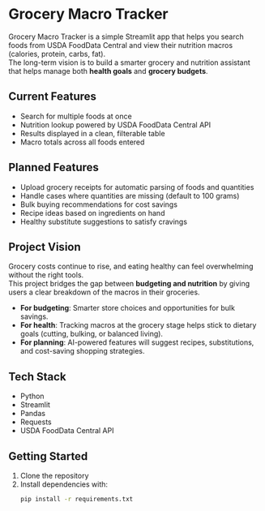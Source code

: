# Grocery Macro Tracker

Grocery Macro Tracker is a simple Streamlit app that helps you search foods from USDA FoodData Central and view their nutrition macros (calories, protein, carbs, fat).  
The long-term vision is to build a smarter grocery and nutrition assistant that helps manage both **health goals** and **grocery budgets**.

## Current Features
- Search for multiple foods at once  
- Nutrition lookup powered by USDA FoodData Central API  
- Results displayed in a clean, filterable table  
- Macro totals across all foods entered  

## Planned Features
- Upload grocery receipts for automatic parsing of foods and quantities  
- Handle cases where quantities are missing (default to 100 grams)  
- Bulk buying recommendations for cost savings  
- Recipe ideas based on ingredients on hand  
- Healthy substitute suggestions to satisfy cravings  

## Project Vision
Grocery costs continue to rise, and eating healthy can feel overwhelming without the right tools.  
This project bridges the gap between **budgeting and nutrition** by giving users a clear breakdown of the macros in their groceries.  

- **For budgeting**: Smarter store choices and opportunities for bulk savings.  
- **For health**: Tracking macros at the grocery stage helps stick to dietary goals (cutting, bulking, or balanced living).  
- **For planning**: AI-powered features will suggest recipes, substitutions, and cost-saving shopping strategies.  

## Tech Stack
- Python  
- Streamlit  
- Pandas  
- Requests  
- USDA FoodData Central API  

## Getting Started
1. Clone the repository  
2. Install dependencies with:  
   ```bash
   pip install -r requirements.txt

